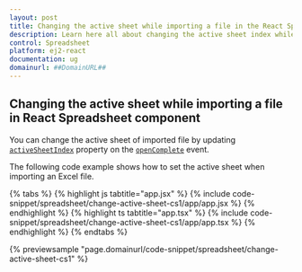 ```yaml
---
layout: post
title: Changing the active sheet while importing a file in the React Spreadsheet component | Syncfusion
description: Learn here all about changing the active sheet index while importing a file in Syncfusion React Spreadsheet component of Syncfusion Essential JS 2 and more.
control: Spreadsheet 
platform: ej2-react
documentation: ug
domainurl: ##DomainURL##
---
```


## Changing the active sheet while importing a file in React Spreadsheet component

You can change the active sheet of imported file by updating [`activeSheetIndex`](https://ej2.syncfusion.com/react/documentation/api/spreadsheet/#activesheetindex) property on the [`openComplete`](https://ej2.syncfusion.com/react/documentation/api/spreadsheet/#opencomplete) event.

The following code example shows how to set the active sheet when importing an Excel file.

{% tabs %}
{% highlight js tabtitle="app.jsx" %}
{% include code-snippet/spreadsheet/change-active-sheet-cs1/app/app.jsx %}
{% endhighlight %}
{% highlight ts tabtitle="app.tsx" %}
{% include code-snippet/spreadsheet/change-active-sheet-cs1/app/app.tsx %}
{% endhighlight %}
{% endtabs %}

{% previewsample "page.domainurl/code-snippet/spreadsheet/change-active-sheet-cs1" %}
